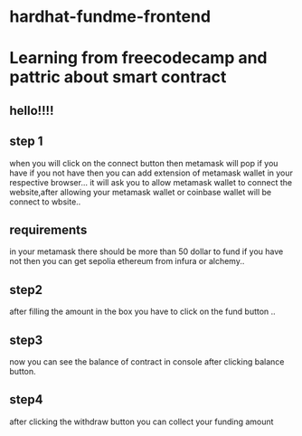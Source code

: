# hardhat-fundme-frontend
# Learning from freecodecamp and pattric about smart contract
## hello!!!!
## step 1
when you will click on the connect button then metamask will pop if you have if you not have then you can add extension of metamask wallet in your respective browser...
it will ask you to allow metamask wallet to connect the website,after allowing your metamask wallet or coinbase wallet will be connect to wbsite..
## requirements
in your metamask there should be more than 50 dollar to fund if you have not then you can get sepolia ethereum from infura or alchemy..
## step2
after filling the amount in the box you have to click on the fund button ..
## step3
now you can see the balance of contract in console after clicking balance button.
## step4
after clicking the withdraw button you can collect your funding amount
